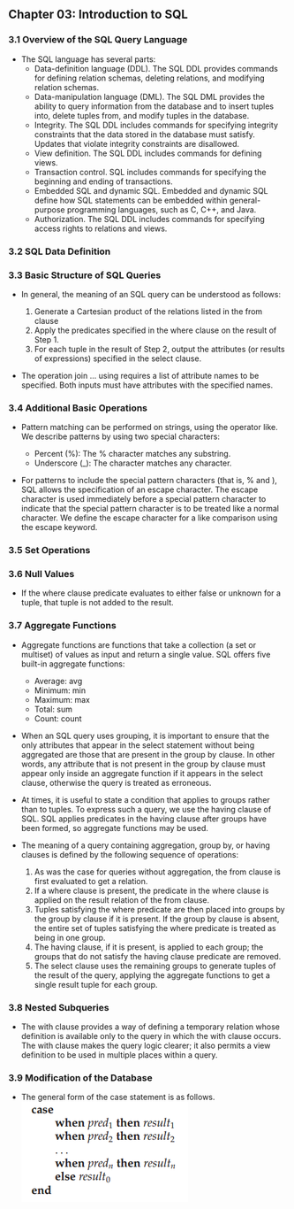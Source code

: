 ## Chapter 03: Introduction to SQL

### 3.1 Overview of the SQL Query Language

- The SQL language has several parts:
	- Data-definition language (DDL). The SQL DDL provides commands for defining relation schemas, deleting relations, and modifying relation schemas.
	- Data-manipulation language (DML). The SQL DML provides the ability to query information from the database and to insert tuples into, delete tuples from, and modify tuples in the database.
	- Integrity. The SQL DDL includes commands for specifying integrity constraints that the data stored in the database must satisfy. Updates that violate integrity constraints are disallowed.
	- View definition. The SQL DDL includes commands for defining views.
	- Transaction control. SQL includes commands for specifying the beginning and ending of transactions.
	- Embedded SQL and dynamic SQL. Embedded and dynamic SQL define how SQL statements can be embedded within general-purpose programming languages, such as C, C++, and Java.
	- Authorization. The SQL DDL includes commands for specifying access rights to relations and views.

### 3.2 SQL Data Definition

### 3.3 Basic Structure of SQL Queries

- In general, the meaning of an SQL query can be understood as follows:
	1. Generate a Cartesian product of the relations listed in the from clause
	2. Apply the predicates specified in the where clause on the result of Step 1.
	3. For each tuple in the result of Step 2, output the attributes (or results of expressions) specified in the select clause.

- The operation join ... using requires a list of attribute names to be specified. Both inputs must have attributes with the specified names.

### 3.4 Additional Basic Operations

- Pattern matching can be performed on strings, using the operator like. We describe patterns by using two special characters:
	- Percent (%): The % character matches any substring.
	- Underscore (_): The character matches any character.

- For patterns to include the special pattern characters (that is, % and ), SQL allows the specification of an escape character. The escape character is used immediately before a special pattern character to indicate that the special pattern character is to be treated like a normal character. We define the escape character for a like comparison using the escape keyword. 

### 3.5 Set Operations

### 3.6 Null Values

- If the where clause predicate evaluates to either false or unknown for a tuple, that tuple is not added to the result.

### 3.7 Aggregate Functions

- Aggregate functions are functions that take a collection (a set or multiset) of values as input and return a single value. SQL offers five built-in aggregate functions:
	- Average: avg
	- Minimum: min
	- Maximum: max
	- Total: sum
	- Count: count

- When an SQL query uses grouping, it is important to ensure that the only attributes that appear in the select statement without being aggregated are those that are present in the group by clause. In other words, any attribute that is not present in the group by clause must appear only inside an aggregate function if it appears in the select clause, otherwise the query is treated as erroneous.

- At times, it is useful to state a condition that applies to groups rather than to tuples. To express such a query, we use the having clause of SQL. SQL applies predicates in the having clause after groups have been formed, so aggregate functions may be used.

- The meaning of a query containing aggregation, group by, or having clauses is defined by the following sequence of operations:
	1. As was the case for queries without aggregation, the from clause is first evaluated to get a relation.
	2. If a where clause is present, the predicate in the where clause is applied on the result relation of the from clause.
	3. Tuples satisfying the where predicate are then placed into groups by the group by clause if it is present. If the group by clause is absent, the entire set of tuples satisfying the where predicate is treated as being in one group.
	4. The having clause, if it is present, is applied to each group; the groups that do not satisfy the having clause predicate are removed.
	5. The select clause uses the remaining groups to generate tuples of the result of the query, applying the aggregate functions to get a single result tuple for each group.

### 3.8 Nested Subqueries

- The with clause provides a way of defining a temporary relation whose definition is available only to the query in which the with clause occurs. The with clause makes the query logic clearer; it also permits a view definition to be used in multiple places within a query.

### 3.9 Modification of the Database

- The general form of the case statement is as follows.  
![alt text](img/fig_3_1_Case.PNG)  